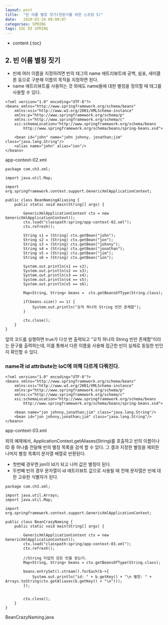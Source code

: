 ```yaml
---
layout: post
title:  "빈 이름 별칭 짓기(전문가를 위한 스프링 5)"
date:   2020-03-28 00:00:07
categories: SPRING
tags: IOC DI SPRING
---
```


* content
{:toc}

## 2. 빈 이름 별칭 짓기
- 빈에 여러 이름을 지정하려면 빈의 <bean>태그의 name 애트리뷰트에 공백, 쉼표, 세미콜론 등으로 구분해 이름의 목적을 지정하면 된다. 
- name 애트리뷰트를 사용하는 것 외에도 name들에 대한 별칭을 정의할 때 <alias> 태그를 사용할 수 있다. 

```
<?xml version="1.0" encoding="UTF-8"?>
<beans xmlns="http://www.springframework.org/schema/beans"
    xmlns:xsi="http://www.w3.org/2001/XMLSchema-instance"
    xmlns:p="http://www.springframework.org/schema/p"
    xmlns:c="http://www.springframework.org/schema/c"
    xsi:schemaLocation="http://www.springframework.org/schema/beans
        http://www.springframework.org/schema/beans/spring-beans.xsd">

	<bean id="john" name="john johnny, jonathan;jim"  class="java.lang.String"/>
	<alias name="john" alias="ion"/>
</beans>
```
app-context-02.xml

```
package com.ch3.xml;

import java.util.Map;

import org.springframework.context.support.GenericXmlApplicationContext;

public class BeanNamingAliasing {
	public static void main(String[] args) {

		GenericXmlApplicationContext ctx = new GenericXmlApplicationContext();
		ctx.load("classpath:spring/app-context-02.xml");
		ctx.refresh();

		String s1 = (String) ctx.getBean("john");
		String s2 = (String) ctx.getBean("jon");
		String s3 = (String) ctx.getBean("johnny");
		String s4 = (String) ctx.getBean("jonathan");
		String s5 = (String) ctx.getBean("jim");
		String s6 = (String) ctx.getBean("ion");

		System.out.println(s1 == s2);
		System.out.println(s2 == s3);
		System.out.println(s3 == s4);
		System.out.println(s4 == s5);
		System.out.println(s5 == s6);

		Map<String, String> beans =  ctx.getBeansOfType(String.class);

		if(beans.size() == 1) {
			System.out.println("오직 하나의 String 빈만 존재함");
		}

		ctx.close();
	}
}
```
앞의 코드를 실행하면 true가 다섯 번 출력되고 "오직 하나의 String 빈만 존재함"이라는 문구를 출력하는데, 
이를 통해서 다른 이름을 사용해 접근한 빈이 실제로 동일한 빈인지 확인할 수 있다. 



### name과 id attribute는 IoC에 의해 다르게 다뤄진다.

```
<?xml version="1.0" encoding="UTF-8"?>
<beans xmlns="http://www.springframework.org/schema/beans"
    xmlns:xsi="http://www.w3.org/2001/XMLSchema-instance"
    xmlns:p="http://www.springframework.org/schema/p"
    xmlns:c="http://www.springframework.org/schema/c"
    xsi:schemaLocation="http://www.springframework.org/schema/beans
        http://www.springframework.org/schema/beans/spring-beans.xsd">

	<bean name="jon johnny,jonathan;jim" class="java.lang.String"/>
	<bean id="jon johnny,jonathan;jim" class="java.lang.String"/>
</beans>
```
app-context-03.xml

위의 예제에서, ApplicationContext.getAliases(String)를 호출하고 빈의 이름이나 ID 중 하나를 전달해 빈의 별칭 목록을 검색 할 수 있다. 
그 결과 지정한 별칭을 제외한 나머지 별칭 목록이 문자열 배열로 반환된다. 
- 첫번째 경우엔 jon이 Id가 되고 나머 값은 별칭이 된다. 
- 두번째 빈의 경우 문자열이 id 애트리뷰트 값으로 사용될 때 전체 문자열은 빈에 대한 고유한 식별자가 된다. 


```
package com.ch3.xml;

import java.util.Arrays;
import java.util.Map;

import org.springframework.context.support.GenericXmlApplicationContext;

public class BeanCrazyNaming {
	public static void main(String[] args) {

		GenericXmlApplicationContext ctx = new GenericXmlApplicationContext();
		ctx.load("classpath:spring/app-context-03.xml");
		ctx.refresh();

		//String 타입의 모든 빈을 얻는다.
		Map<String, String> beans = ctx.getBeansOfType(String.class);

		beans.entrySet().stream().forEach(b->{
			System.out.println("id: " + b.getKey() + "\n 별칭: " + Arrays.toString(ctx.getAliases(b.getKey() + "\n")));
		});


		ctx.close();
	}
}
```
BeanCrazyNaming.java
